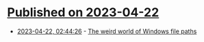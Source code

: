 # [Published on 2023-04-22](index.md)

* [2023-04-22, 02:44:26](https://lobste.rs/s/3ncw19/weird_world_windows_file_paths) - [The weird world of Windows file paths](https://www.fileside.app/blog/2023-03-17_windows-file-paths/)
